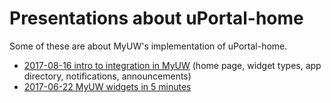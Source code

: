 # Presentations about uPortal-home

Some of these are about MyUW's implementation of uPortal-home.

<!-- most recent first -->

+ [2017-08-16 intro to integration in MyUW] (home page, widget types, app directory, notifications, announcements)
+ [2017-06-22 MyUW widgets in 5 minutes]



[2017-08-16 intro to integration in MyUW]: https://docs.google.com/presentation/d/1_6NcXMV7b4ugWN1a0fDgXY9ALOPgZgMZjXPJAPnKryk/edit?usp=sharing
[2017-06-22 MyUW widgets in 5 minutes]:
https://docs.google.com/presentation/d/1j3hRRk4Cl4UxtsbBmrR_8UzlKivoHE8Fb-ZTOJitUt4/edit?usp=sharing
